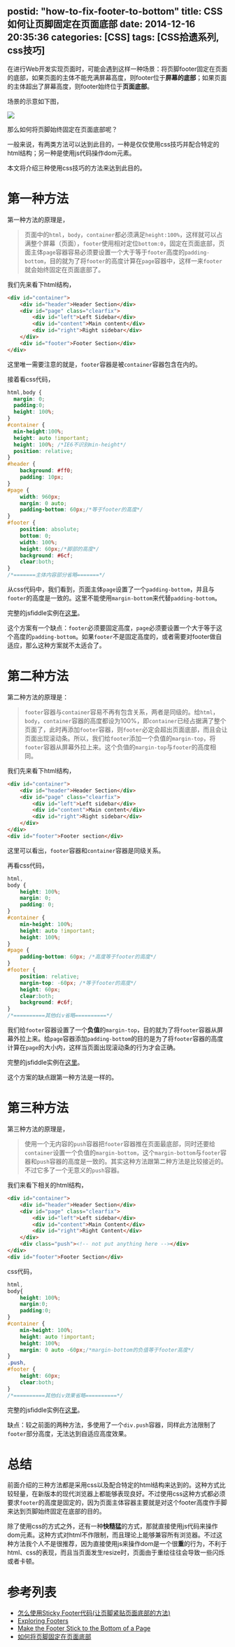 postid: "how-to-fix-footer-to-bottom"
title: CSS如何让页脚固定在页面底部
date: 2014-12-16 20:35:36
categories: [CSS]
tags: [CSS拾遗系列, css技巧]
---

在进行Web开发实现页面时，可能会遇到这样一种场景：将页脚footer固定在页面的底部，如果页面的主体不能充满屏幕高度，则footer位于**屏幕的底部**；如果页面的主体超出了屏幕高度，则footer始终位于**页面底部**。

场景的示意如下图，

![](//images0.gejiawen.com/posts/how-to-fix-footer-to-bottom/001.png)

那么如何将页脚始终固定在页面底部呢？

一般来说，有两类方法可以达到此目的，一种是仅仅使用css技巧并配合特定的html结构；另一种是使用js代码操作dom元素。

本文将介绍三种使用css技巧的方法来达到此目的。

# 第一种方法

第一种方法的原理是，

> 页面中的`html`，`body`，`container`都必须满足`height:100%`，这样就可以占满整个屏幕（页面），`footer`使用相对定位`bottom:0`，固定在页面底部，页面主体`page`容器容易必须要设置一个大于等于`footer`高度的`padding-bottom`，目的就为了将`footer`的高度计算在`page`容器中，这样一来`footer`就会始终固定在页面底部了。

我们先来看下html结构，

```html
<div id="container">
    <div id="header">Header Section</div>
    <div id="page" class="clearfix">
        <div id="left">Left Sidebar</div>
        <div id="content">Main content</div>
        <div id="right">Right sidebar</div>
    </div>
    <div id="footer">Footer Section</div>
</div>
```

这里唯一需要注意的就是，`footer`容器是被`container`容器包含在内的。

接着看css代码，

```css
html,body {
  margin: 0;
  padding:0;
  height: 100%;
}
#container {
  min-height:100%;
  height: auto !important;
  height: 100%; /*IE6不识别min-height*/
  position: relative;
}
#header {
    background: #ff0;
    padding: 10px;
}
#page {
    width: 960px;
    margin: 0 auto;
    padding-bottom: 60px;/*等于footer的高度*/
}
#footer {
    position: absolute;
    bottom: 0;
    width: 100%;
    height: 60px;/*脚部的高度*/
    background: #6cf;
    clear:both;
}
/*=======主体内容部分省略=======*/
```

从css代码中，我们看到，页面主体`page`设置了一个`padding-bottom`，并且与`footer`的高度是一致的。这里不能使用`margin-bottom`来代替`padding-bottom`。

完整的jsfiddle实例在[这里](http://jsfiddle.net/gejiawen/19bjc7yz/)。

这个方案有一个缺点：`footer`必须要固定高度，`page`必须要设置一个大于等于这个高度的`padding-bottom`。如果`footer`不是固定高度的，或者需要对footer做自适应，那么这种方案就不太适合了。

# 第二种方法

第二种方法的原理是：

> `footer`容器与`container`容易不再有包含关系，两者是同级的。给`html`，`body`，`container`容器的高度都设为100%，即`container`已经占据满了整个页面了，此时再添加`footer`容器，则`footer`必定会超出页面底部，而且会让页面出现滚动条。所以，我们给`footer`添加一个负值的`margin-top`，将`footer`容器从屏幕外拉上来。这个负值的`margin-top`与`footer`的高度相同。

我们先来看下html结构，

```html
<div id="container">
    <div id="header">Header Section</div>
    <div id="page" class="clearfix">
        <div id="left">Left sidebar</div>
        <div id="content">Main content</div>
        <div id="right">Right sidebar</div>
    </div>
</div>
<div id="footer">Footer section</div>
```

这里可以看出，`footer`容器和`container`容器是同级关系。

再看css代码，

```css
html,
body {
    height: 100%;
    margin: 0;
    padding: 0;
}
#container {
    min-height: 100%;
    height: auto !important;
    height: 100%;
}
#page {
    padding-bottom: 60px; /*高度等于footer的高度*/
}
#footer {
    position: relative;
    margin-top: -60px; /*等于footer的高度*/
    height: 60px;
    clear:both;
    background: #c6f;
}
/*==========其他div省略==========*/
```

我们给`footer`容器设置了一个**负值**的`margin-top`，目的就为了将`footer`容器从屏幕外拉上来。给`page`容器添加`padding-bottom`的目的是为了将`footer`容器的高度计算在`page`的大小内，这样当页面出现滚动条的行为才会正确。

完整的jsfiddle实例在[这里](http://jsfiddle.net/gejiawen/4npL8uLr/)。

这个方案的缺点跟第一种方法是一样的。

# 第三种方法

第三种方法的原理是，

> 使用一个无内容的`push`容器把`footer`容器推在页面最底部，同时还要给`container`设置一个负值的`margin-bottom`，这个`margin-bottom`与`footer`容器和`push`容器的高度是一致的。其实这种方法跟第二种方法是比较接近的。不过它多了一个无意义的`push`容器。

我们来看下相关的html结构，

```html
<div id="container">
    <div id="header">Header Section</div>
    <div id="page" class="clearfix">
        <div id="left">Left sidebar</div>
        <div id="content">Main Content</div>
        <div id="right">Right Content</div>
    </div>
    <div class="push"><!-- not put anything here --></div>
</div>
<div id="footer">Footer Section</div>
```

css代码，

```css
html,
body{
    height: 100%;
    margin:0;
    padding:0;
}
#container {
    min-height: 100%;
    height: auto !important;
    height: 100%;
    margin: 0 auto -60px;/*margin-bottom的负值等于footer高度*/
}
.push,
#footer {
    height: 60px;
    clear:both;
}
/*==========其他div效果省略==========*/
```

完整的jsfiddle实例在[这里](http://jsfiddle.net/gejiawen/om5uf2hu/)。

缺点：较之前面的两种方法，多使用了一个`div.push`容器，同样此方法限制了`footer`部分高度，无法达到自适应高度效果。

# 总结

前面介绍的三种方法都是采用css以及配合特定的html结构来达到的。这种方式比较轻量，在新版本的现代浏览器上都能够表现良好。不过使用css这种方式都必须要求`footer`的高度是固定的，因为页面主体容器主要就是对这个footer高度作手脚来达到页脚始终固定在底部的目的。

除了使用css的方式之外，还有一种**快糙猛**的方式，那就直接使用js代码来操作dom元素。这种方式对html不作限制，而且理论上能够兼容所有浏览器。不过这种方法我个人不是很推荐，因为直接使用js来操作dom是一个很**重**的行为，不利于html、css的表现，而且当页面发生resize时，页面由于重绘往往会导致一些闪烁或者卡顿。

# 参考列表

- [怎么使用Sticky Footer代码(让页脚紧贴页面底部的方法)](http://www.cnblogs.com/rippleyong/archive/2009/11/05/1596526.html)
- [Exploring Footers](http://alistapart.com/article/footers)
- [Make the Footer Stick to the Bottom of a Page](http://ryanfait.com/resources/footer-stick-to-bottom-of-page/)
- [如何将页脚固定在页面底部](http://www.w3cplus.com/css/css-sticky-foot-at-bottom-of-the-page)



